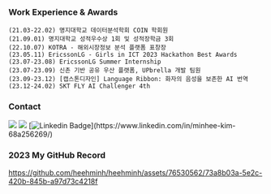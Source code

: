 ### Work Experience & Awards
```
(21.03-22.02) 명지대학교 데이터분석학회 COIN 학회원
(21.09.01) 명지대학교 성적우수상 1회 및 성적장학금 3회
(22.10.07) KOTRA - 해외시장정보 분석 플랫폼 표창장
(23.05.11) EricssonLG - Girls in ICT 2023 Hackathon Best Awards
(23.07-23.08) EricssonLG Summer Internship
(23.07-23.09) 신촌 기반 공유 우산 플랫폼, UPbrella 개발 팀원
(23.09-23.12) [캡스톤디자인] Language Ribbon: 화자의 음성을 보존한 AI 번역
(23.12-24.02) SKT FLY AI Challenger 4th
```

### Contact
  <a href="https://anna-in-workplace.tistory.com/"><img src="https://img.shields.io/badge/Tistory-A9BCF5?style=flat-square&logo=GitHub Sponsors&logoColor=white&link=https://anna-in-workplace.tistory.com//"/></a> 
  <a href="mailto:mink141416@gmail.com"><img src="https://img.shields.io/badge/Gmail-D0A9F5?style=flat-square&logo=Gmail&logoColor=white&link=mailto:mink141416@gmail.com"/></a>
  [![Linkedin Badge](https://img.shields.io/badge/-LinkedIn-blue?style=flat-square&logo=Linkedin&logoColor=white&link=[https://www.linkedin.com/in/seong-yun-byeon-8183a8113](https://www.linkedin.com/in/minhee-kim-68a256269/)/)](https://www.linkedin.com/in/minhee-kim-68a256269/)
	

### 2023 My GitHub Record
https://github.com/heehminh/heehminh/assets/76530562/73a8b03a-5e2c-420b-845b-a97d73c4218f




